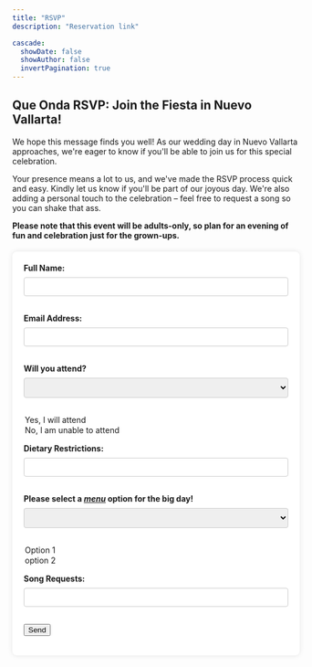 ```yaml
---
title: "RSVP"
description: "Reservation link"

cascade:
  showDate: false
  showAuthor: false
  invertPagination: true
---
```


<h2>Que Onda RSVP: Join the Fiesta in Nuevo Vallarta!</h2>

We hope this message finds you well! As our wedding day in Nuevo Vallarta approaches, we're eager to know if you'll be able to join us for this special celebration.

Your presence means a lot to us, and we've made the RSVP process quick and easy. Kindly let us know if you'll be part of our joyous day. We're also adding a personal touch to the celebration – feel free to request a song so you can shake that ass.

**Please note that this event will be adults-only, so plan for an evening of fun and celebration just for the grown-ups.**

<form  action="https://formspree.io/f/xeojanyk"method="POST">
<label for="name">Full Name:</label>
<input type="text" name="name" required>

<label for="email">Email Address:</label>
<input type="email" name="email" required>

<label for="attendance">Will you attend?</label>
<select name="attendance" required>
  <option value="yes">Yes, I will attend</option>
  <option value="no">No, I am unable to attend</option>
</select>

<label for="meal">Dietary Restrictions:</label>
<input type="text" name="Restrictions">

<label for="Menu">Please select a ***[menu](https://derek-step.blog/menu/)*** option for the big day!</label>
<select name="Menu" required>

  <option value="option 1">Option 1</option>
  <option value="option 2">option 2</option>
</select>

<label for="songRequests">Song Requests:</label>
<input type="text" name="songRequests">
  <!-- your other form fields go here -->
  <button type="submit">Send</button>
</form>

<style>
  form {
    max-width: 600px;
    margin: 20px auto;
    background-color: #ffffff;
    padding: 20px;
    border-radius: 8px;
    box-shadow: 0 0 10px rgba(0, 0, 0, 0.1);
  }

  label {
    display: block;
    margin-bottom: 8px;
    font-weight: bold;
  }

  input,
  select,
  textarea {
    width: 100%;
    padding: 8px;
    margin-bottom: 16px;
    box-sizing: border-box;
    border: 1px solid #ccc;
    border-radius: 4px;
  }

  textarea {
    height: 100px;
  }

  button:hover {
    color: #F18D32;
  }
</style>
